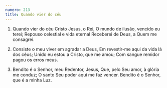 ```yaml
---
numero: 213
title: Quando vier do céu
---
```

1. Quando vier do céu Cristo Jesus, o Rei,
O mundo de ilusão, vencido eu terei;
Repouso celestial e vida eternal
Receberei de Deus, a Quem me consagrei.

2. Consiste o meu viver em agradar a Deus,
Em revestir-me aqui da vida lá dos céus;
Unido eu estou a Cristo, que me amou;
Com sangue remidor pagou os erros meus.

3. Bendito é o Senhor, meu Redentor, Jesus,
Que, pelo Seu amor, à glória me conduz;
O santo Seu poder aqui me faz vencer.
Bendito é o Senhor, que é a minha Luz.
